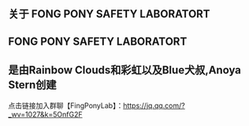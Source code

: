 关于 FONG PONY SAFETY LABORATORT
---------------------------------------------------------------------------
FONG PONY SAFETY LABORATORT 
-------------------------------------------------------------------
是由Rainbow Clouds和彩虹以及Blue犬叔,Anoya Stern创建
---------------------------------------------------------




点击链接加入群聊【FingPonyLab】：https://jq.qq.com/?_wv=1027&k=5OnfG2F
